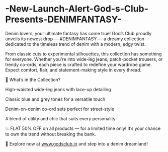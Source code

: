 # -New-Launch-Alert-God-s-Club-Presents-DENIMFANTASY-

Denim lovers, your ultimate fantasy has come true! God’s Club proudly unveils its newest drop — #DENIMFANTASY — a dreamy collection dedicated to the timeless trend of denim with a modern, edgy twist.

From classic cuts to experimental silhouettes, this collection has something for everyone. Whether you're into wide-leg jeans, patch-pocket trousers, or trendy co-ords, each piece is crafted to redefine your wardrobe game. Expect comfort, flair, and statement-making style in every thread.

👖 What’s in the Collection?

High-waisted wide-leg jeans with lace-up detailing

Classic blue and grey tones for a versatile touch

Denim-on-denim co-ord sets perfect for street-style

A blend of utility and chic that suits every personality

💥 FLAT 50% OFF on all products — for a limited time only! It’s your chance to own the trend without breaking the bank.

📲 Explore now at www.godsclub.in and step into a denim dreamland!

